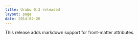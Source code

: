 ```yaml
---
title: Urubu 0.3 released
layout: page 
date: 2014-02-26
---
```


This release adds markdown support for front-matter attributes.
